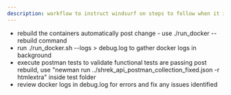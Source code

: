 ```yaml
---
description: workflow to instruct windsurf on steps to follow when it introduces change in shrek repo
---
```


- rebuild the containers automatically post change - use ./run_docker --rebuild command
- run ./run_docker.sh --logs > debug.log to gather docker logs in background
- execute postman tests to validate functional tests are passing post rebuild, use "newman run ../shrek_api_postman_collection_fixed.json -r htmlextra" inside test folder
- review docker logs in debug.log for errors and fix any issues identified